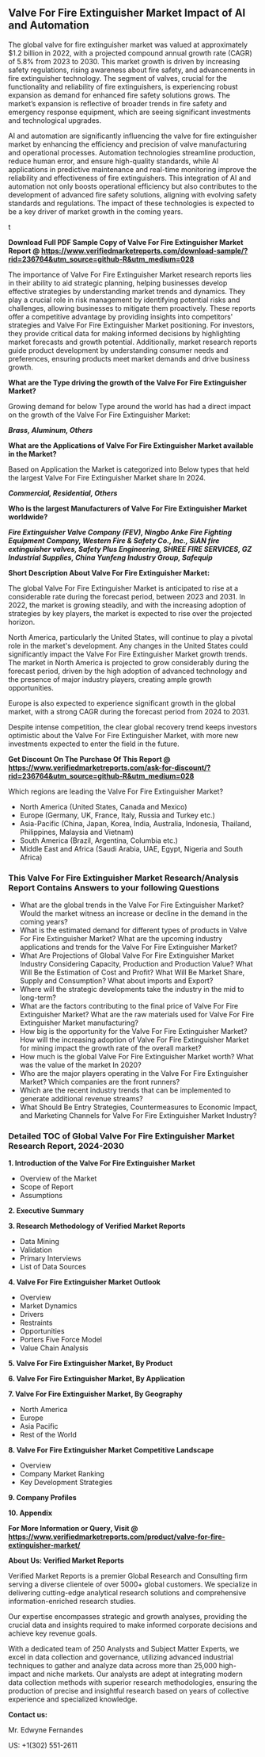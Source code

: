 <h2>Valve For Fire Extinguisher Market Impact of AI and Automation</h2><p>The global valve for fire extinguisher market was valued at approximately $1.2 billion in 2022, with a projected compound annual growth rate (CAGR) of 5.8% from 2023 to 2030. This market growth is driven by increasing safety regulations, rising awareness about fire safety, and advancements in fire extinguisher technology. The segment of valves, crucial for the functionality and reliability of fire extinguishers, is experiencing robust expansion as demand for enhanced fire safety solutions grows. The market’s expansion is reflective of broader trends in fire safety and emergency response equipment, which are seeing significant investments and technological upgrades.</p><p>AI and automation are significantly influencing the valve for fire extinguisher market by enhancing the efficiency and precision of valve manufacturing and operational processes. Automation technologies streamline production, reduce human error, and ensure high-quality standards, while AI applications in predictive maintenance and real-time monitoring improve the reliability and effectiveness of fire extinguishers. This integration of AI and automation not only boosts operational efficiency but also contributes to the development of advanced fire safety solutions, aligning with evolving safety standards and regulations. The impact of these technologies is expected to be a key driver of market growth in the coming years.</p>t</p><p id="" class=""><strong>Download Full PDF Sample Copy of Valve For Fire Extinguisher Market Report @ <a href="https://www.verifiedmarketreports.com/download-sample/?rid=236764&utm_source=github-R&utm_medium=028" target="_blank">https://www.verifiedmarketreports.com/download-sample/?rid=236764&utm_source=github-R&utm_medium=028</a></strong></p><p>The importance of&nbsp;Valve For Fire Extinguisher Market research reports lies in their ability to aid strategic planning, helping businesses develop effective strategies by understanding market trends and dynamics. They play a crucial role in risk management by identifying potential risks and challenges, allowing businesses to mitigate them proactively. These reports offer a competitive advantage by providing insights into competitors' strategies and Valve For Fire Extinguisher Market positioning. For investors, they provide critical data for making informed decisions by highlighting market forecasts and growth potential. Additionally, market research reports guide product development by understanding consumer needs and preferences, ensuring products meet market demands and drive business growth.</p><p><strong>What are the&nbsp;Type driving the growth of the Valve For Fire Extinguisher Market?</strong></p><p id="" class="">Growing demand for below Type around the world has had a direct impact on the growth of the Valve For Fire Extinguisher Market:</p><em><strong>Brass, Aluminum, Others</strong></em></p><strong>What are the&nbsp;Applications&nbsp;of Valve For Fire Extinguisher Market available in the Market?</strong></p><p id="" class="">Based on Application the Market is categorized into Below types that held the largest Valve For Fire Extinguisher Market share In 2024.</p><em><strong>Commercial, Residential, Others</strong></em></p><strong>Who is the largest Manufacturers of Valve For Fire Extinguisher Market worldwide?</strong></p><p><em><strong>Fire Extinguisher Valve Company (FEV), Ningbo Anke Fire Fighting Equipment Company, Western Fire & Safety Co., Inc., SiAN fire extinguisher valves, Safety Plus Engineering, SHREE FIRE SERVICES, GZ Industrial Supplies, China Yunfeng Industry Group, Safequip</strong></em></p><p id="" class=""><strong>Short Description About Valve For Fire Extinguisher Market:</strong></p><p>The global Valve For Fire Extinguisher Market is anticipated to rise at a considerable rate during the forecast period, between 2023 and 2031. In 2022, the market is growing steadily, and with the increasing adoption of strategies by key players, the market is expected to rise over the projected horizon.</p><p>North America, particularly the United States, will continue to play a pivotal role in the market's development. Any changes in the United States could significantly impact the Valve For Fire Extinguisher Market growth trends. The market in North America is projected to grow considerably during the forecast period, driven by the high adoption of advanced technology and the presence of major industry players, creating ample growth opportunities.</p><p>Europe is also expected to experience significant growth in the global market, with a strong CAGR during the forecast period from 2024 to 2031.</p><p>Despite intense competition, the clear global recovery trend keeps investors optimistic about the Valve For Fire Extinguisher Market, with more new investments expected to enter the field in the future.</p><p id="" class=""><strong>Get Discount On The Purchase Of This Report @ <a href="https://www.verifiedmarketreports.com/ask-for-discount/?rid=236764&utm_source=github-R&utm_medium=028" target="_blank">https://www.verifiedmarketreports.com/ask-for-discount/?rid=236764&utm_source=github-R&utm_medium=028</a></strong></p>Which regions are leading the Valve For Fire Extinguisher Market?</p><ul><li>North America (United States, Canada and Mexico)</li><li>Europe (Germany, UK, France, Italy, Russia and Turkey etc.)</li><li>Asia-Pacific (China, Japan, Korea, India, Australia, Indonesia, Thailand, Philippines, Malaysia and Vietnam)</li><li>South America (Brazil, Argentina, Columbia etc.)</li><li>Middle East and Africa (Saudi Arabia, UAE, Egypt, Nigeria and South Africa)</li></ul><h3 id="" class="">This Valve For Fire Extinguisher Market Research/Analysis Report Contains Answers to your following Questions</h3><ul><li>What are the global trends in the Valve For Fire Extinguisher Market? Would the market witness an increase or decline in the demand in the coming years?</li><li>What is the estimated demand for different types of products in Valve For Fire Extinguisher Market? What are the upcoming industry applications and trends for the Valve For Fire Extinguisher Market?</li><li>What Are Projections of Global Valve For Fire Extinguisher Market Industry Considering Capacity, Production and Production Value? What Will Be the Estimation of Cost and Profit? What Will Be Market Share, Supply and Consumption? What about imports and Export?</li><li>Where will the strategic developments take the industry in the mid to long-term?</li><li>What are the factors contributing to the final price of Valve For Fire Extinguisher Market? What are the raw materials used for Valve For Fire Extinguisher Market manufacturing?</li><li>How big is the opportunity for the Valve For Fire Extinguisher Market? How will the increasing adoption of Valve For Fire Extinguisher Market for mining impact the growth rate of the overall market?</li><li>How much is the global Valve For Fire Extinguisher Market worth? What was the value of the market In 2020?</li><li>Who are the major players operating in the Valve For Fire Extinguisher Market? Which companies are the front runners?</li><li>Which are the recent industry trends that can be implemented to generate additional revenue streams?</li><li>What Should Be Entry Strategies, Countermeasures to Economic Impact, and Marketing Channels for Valve For Fire Extinguisher Market Industry?</li></ul><h3 id="" class="">Detailed TOC of Global Valve For Fire Extinguisher Market Research Report, 2024-2030</h3><p id="" class=""><strong>1. Introduction of the Valve For Fire Extinguisher Market</strong></p><ul><li>Overview of the Market</li><li>Scope of Report</li><li>Assumptions</li></ul><p id="" class=""><strong>2. Executive Summary</strong></p><p id="" class=""><strong>3. Research Methodology of Verified Market Reports</strong></p><ul><li>Data Mining</li><li>Validation</li><li>Primary Interviews</li><li>List of Data Sources</li></ul><p id="" class=""><strong>4. Valve For Fire Extinguisher Market Outlook</strong></p><ul><li>Overview</li><li>Market Dynamics</li><li>Drivers</li><li>Restraints</li><li>Opportunities</li><li>Porters Five Force Model</li><li>Value Chain Analysis</li></ul><p id="" class=""><strong>5. Valve For Fire Extinguisher Market, By Product</strong></p><p id="" class=""><strong>6. Valve For Fire Extinguisher Market, By Application</strong></p><p id="" class=""><strong>7. Valve For Fire Extinguisher Market, By Geography</strong></p><ul><li>North America</li><li>Europe</li><li>Asia Pacific</li><li>Rest of the World</li></ul><p id="" class=""><strong>8. Valve For Fire Extinguisher Market Competitive Landscape</strong></p><ul><li>Overview</li><li>Company Market Ranking</li><li>Key Development Strategies</li></ul><p id="" class=""><strong>9. Company Profiles</strong></p><p id="" class=""><strong>10. Appendix</strong></p><p id="" class=""><strong>For More Information or Query, Visit @ <a href="https://www.verifiedmarketreports.com/product/valve-for-fire-extinguisher-market/" target="_blank">https://www.verifiedmarketreports.com/product/valve-for-fire-extinguisher-market/</a></strong></p><p id="" class=""><strong>About Us: Verified Market Reports</strong></p><p id="" class="">Verified Market Reports is a premier Global Research and Consulting firm serving a diverse clientele of over 5000+ global customers. We specialize in delivering cutting-edge analytical research solutions and comprehensive information-enriched research studies.</p><p id="" class="">Our expertise encompasses strategic and growth analyses, providing the crucial data and insights required to make informed corporate decisions and achieve key revenue goals.</p><p id="" class="">With a dedicated team of 250 Analysts and Subject Matter Experts, we excel in data collection and governance, utilizing advanced industrial techniques to gather and analyze data across more than 25,000 high-impact and niche markets. Our analysts are adept at integrating modern data collection methods with superior research methodologies, ensuring the production of precise and insightful research based on years of collective experience and specialized knowledge.</p><p id="" class=""><strong>Contact us:</strong></p><p id="" class="">Mr. Edwyne Fernandes</p><p id="" class="">US: +1(302) 551-2611</p>